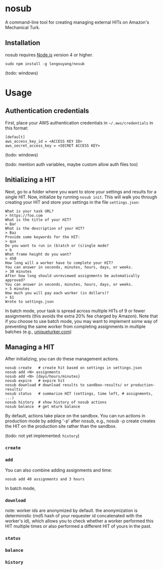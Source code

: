 # nosub

A command-line tool for creating managing external HITs on Amazon's Mechanical Turk.

## Installation

nosub requires [Node.js](https://nodejs.org) version 4 or higher.

```
sudo npm install -g longouyang/nosub
```

(todo: windows)

# Usage

## Authentication credentials

First, place your AWS authentication credentials in `~/.aws/credentials` in this format:

```
[default]
aws_access_key_id = <ACCESS KEY ID>
aws_secret_access_key = <SECRET ACCESS KEY>
```

(todo: windows)

(todo: mention auth variables, maybe custom allow auth files too)

## Initializing a HIT

Next, go to a folder where you want to store your settings and results for a single HIT.
Now, initialize by running `nosub init`.
This will walk you through creating your HIT and store your settings in the file `settings.json`:

```
What is your task URL?
> https://foo.com
What is the title of your HIT?
> Bar
What is the description of your HIT?
> Baz
Provide some keywords for the HIT:
> qux
Do you want to run in (b)atch or (s)ingle mode?
> b
What frame height do you want?
> 450
How long will a worker have to complete your HIT?
You can answer in seconds, minutes, hours, days, or weeks.
> 30 minutes
After how long should unreviewed assignments be automatically approved?
You can answer in seconds, minutes, hours, days, or weeks.
> 5 minutes
How much you will pay each worker (in dollars)?
> $1
Wrote to settings.json
```

In batch mode, your task is spread across multiple HITs of 9 or fewer assignments (this avoids the extra 20% fee charged by Amazon).
Note that if you choose to use batch mode, you may want to implement some way of preventing the same worker from completing assignments in multiple batches (e.g., [uniqueturker.com](http://uniqueturker.com))

## Managing a HIT

After initializing, you can do these management actions.

```
nosub create   # create hit based on settings in settings.json
nosub add <N> assignments
nosub add <N> {days/hours/minutes}
nosub expire   # expire hit
nosub download # download results to sandbox-results/ or production-results/
nosub status   # summarize HIT (settings, time left, # assignments, ...)
nosub history  # show history of nosub actions
nosub balance  # get mturk balance
```

By default, actions take place on the sandbox. You can run actions in production mode by adding '-p' after nosub, e.g., nosub -p create creates the HIT on the production site rather than the sandbox.

(todo: not yet implemented: `history`)

### `create`


### `add`

You can also combine adding assignments and time:

```
nosub add 40 assignments and 3 hours
```

In batch mode,

### `download`

note: worker ids are anonymized by default.
the anonymization is deterministic (md5 hash of your requester id concatenated with the worker's id), which allows you to check whether a worker performed this HIT multiple times or also performed a different HIT of yours in the past.

### `status`

### `balance`

### `history`
